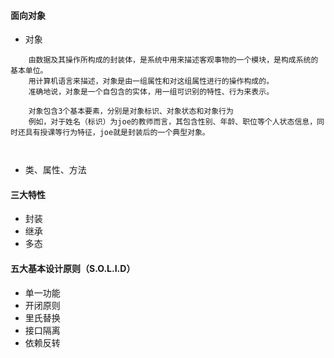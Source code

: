 
#### 面向对象
- 对象
```
    由数据及其操作所构成的封装体，是系统中用来描述客观事物的一个模块，是构成系统的基本单位。
    用计算机语言来描述，对象是由一组属性和对这组属性进行的操作构成的。
    准确地说，对象是一个自包含的实体，用一组可识别的特性、行为来表示。
    
    对象包含3个基本要素，分别是对象标识、对象状态和对象行为
    例如，对于姓名（标识）为joe的教师而言，其包含性别、年龄、职位等个人状态信息，同时还具有授课等行为特征，joe就是封装后的一个典型对象。
    
    
```
- 类、属性、方法

#### 三大特性
- 封装
- 继承
- 多态

#### 五大基本设计原则（S.O.L.I.D）
- 单一功能
- 开闭原则
- 里氏替换
- 接口隔离
- 依赖反转
